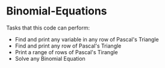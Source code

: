 # Binomial-Equations
Tasks that this code can perform:
- Find and print any variable in any row of Pascal's Triangle
- Find and print any row of Pascal's Triangle
- Print a range of rows of Pascal's Tirangle
- Solve any Binomial Equation
